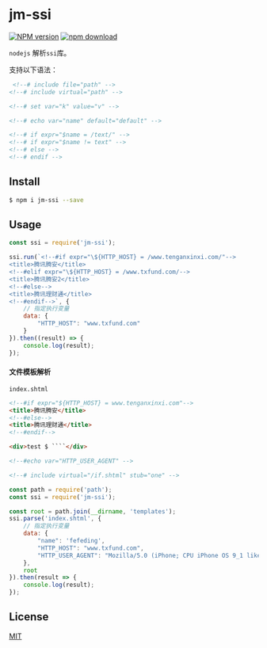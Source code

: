 # jm-ssi

[![NPM version][npm-image]][npm-url]
[![npm download][download-image]][download-url]

`nodejs` 解析`ssi`库。

支持以下语法：
```html
 <!--# include file="path" -->
<!--# include virtual="path" -->

<!--# set var="k" value="v" -->

<!--# echo var="name" default="default" -->

<!--# if expr="$name = /text/" -->
<!--# if expr="$name != text" -->
<!--# else -->
<!--# endif -->
```

## Install

```bash
$ npm i jm-ssi --save
```

## Usage

```js
const ssi = require('jm-ssi');

ssi.run(`<!--#if expr="\${HTTP_HOST} = /www.tenganxinxi.com/"-->
<title>腾讯腾安</title>
<!--#elif expr="\${HTTP_HOST} = /www.txfund.com/-->
<title>腾讯腾安2</title>
<!--#else-->
<title>腾讯理财通</title>
<!--#endif-->`, {
    // 指定执行变量
    data: {
        "HTTP_HOST": "www.txfund.com"
    }
}).then((result) => {
    console.log(result);
});

```

#### 文件模板解析
`index.shtml`
```html
<!--#if expr="${HTTP_HOST} = www.tenganxinxi.com"-->
<title>腾讯腾安</title>
<!--#else-->
<title>腾讯理财通</title>
<!--#endif-->

<div>test $ ````</div>

<!--#echo var="HTTP_USER_AGENT" -->

<!--# include virtual="/if.shtml" stub="one" -->
```

```js
const path = require('path');
const ssi = require('jm-ssi');

const root = path.join(__dirname, 'templates');
ssi.parse('index.shtml', {
    // 指定执行变量
    data: {
        "name": 'fefeding',
        "HTTP_HOST": "www.txfund.com",
        "HTTP_USER_AGENT": "Mozilla/5.0 (iPhone; CPU iPhone OS 9_1 like Mac OS X) AppleWebKit/601.1.46 (KHTML, like Gecko) Version/9.0 Mobile/13B143 Safari/601.1 wechatdevtools/1.02.1907300 MicroMessenger/6.7.3 Language/zh_CN webview/1568882530032134 webdebugger port/31804",
    },
    root
}).then(result => {
    console.log(result);
});
```


## License

[MIT](LICENSE)

[npm-image]: https://img.shields.io/npm/v/jm-ssi.svg?style=flat-square
[npm-url]: https://npmjs.org/package/jm-ssi
[download-image]: https://img.shields.io/npm/dm/jm-ssi.svg?style=flat-square
[download-url]: https://npmjs.org/package/jm-ssi
